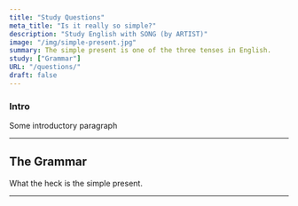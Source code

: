 ```yaml
---
title: "Study Questions"
meta_title: "Is it really so simple?"
description: "Study English with SONG (by ARTIST)"
image: "/img/simple-present.jpg"
summary: The simple present is one of the three tenses in English.
study: ["Grammar"]
URL: "/questions/"
draft: false
---
```


### Intro 

Some introductory paragraph 

<hr>

## The Grammar

What the heck is the simple present. 

<hr>
